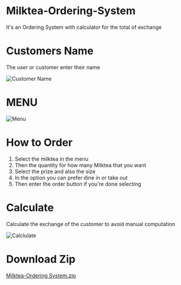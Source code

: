 # Milktea-Ordering-System
It's an Ordering System with calculator for the total of exchange
# Customers Name
The user or customer enter their name

![Customer Name](https://github.com/JuanitoTamboong/Milktea-Ordering-System/assets/93064994/1ed04435-4ab8-4cb8-b107-d26ab8bbb01b)
# MENU
![Menu](https://github.com/JuanitoTamboong/Milktea-Ordering-System/assets/93064994/a8c49e27-8a8e-4db6-8ce3-82f97d921345)
# How to Order 

1. Select the milktea in the menu 
2. Then the quantity for how many Milktea that you want
3. Select the prize and also the size
4. In the option you can prefer dine in or take out
5. Then enter the order button if you're done selecting

# Calculate
Calculate the exchange of the customer to avoid manual computation

![Calclulate](https://github.com/JuanitoTamboong/Milktea-Ordering-System/assets/93064994/194c4622-b1a7-4050-94d1-7e816ef48175)

# Download Zip 
[Milktea-Ordering System.zip](https://github.com/JuanitoTamboong/Milktea-Ordering-System/files/14647483/Milktea-Ordering.System.zip)
